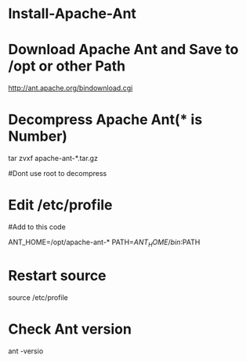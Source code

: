 Install-Apache-Ant
==================
Download Apache Ant and Save to /opt or other Path
==================
http://ant.apache.org/bindownload.cgi

Decompress Apache Ant(* is Number)
==================
tar zvxf apache-ant-*.tar.gz

#Dont use root to decompress

Edit /etc/profile
==================
#Add to this code

ANT_HOME=/opt/apache-ant-*
PATH=$ANT_HOME/bin:$PATH

Restart source
==================
source  /etc/profile

Check Ant version 
==================
ant -versio

